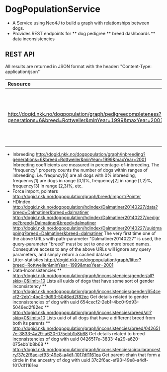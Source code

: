 DogPopulationService
====================

* A Service using Neo4J to build a graph with relationships between dogs.
* Provides REST endpoints for 
** dog pedigree
** breed dashboards
** data inconsistencies

REST API
--------
All results are returned in JSON format with the header: "Content-Type: application/json"  

| Resource        | Action | Result           | Attributes  |
|:------------- |:------------- |:----- |:------ |
| http://dogid.nkk.no/dogpopulation/graph/pedigreecompleteness?generations=6&breed=Rottweiler&minYear=1999&maxYear=2001 | get  | Pedigree Completeness for a selection of dogs in given breed and registration year | generations: number of generations incl. the dog itself\\breed: Case sensitive breed title\\minYear: Min year of registration\\maxYear: Max year of registration |
 
* Inbreeding  http://dogid.nkk.no/dogpopulation/graph/inbreeding?generations=6&breed=Rottweiler&minYear=1999&maxYear=2001
  Inbreeding coefficients are measured in percentage-of-inbreeding. The "frequency" property counts the number of dogs within ranges of inbreeding.
  i.e. frequncy[0] are all dogs with 0% inbreeding, frequency[1] are dogs in range (0,1)%, frequency[2] in range [1,2)%, frequency[3] in range [2,3)%, etc.
* Force import, pointers  http://dogid.nkk.no/dogpopulation/graph/breed/import/Pointer
* HDIndex
  http://dogid.nkk.no/dogpopulation/hdindex/Dalmatiner20140227/data?breed=Dalmatiner&breed=dalmatiner
  http://dogid.nkk.no/dogpopulation/hdindex/Dalmatiner20140227/pedigree?breed=Dalmatiner&breed=dalmatiner
  http://dogid.nkk.no/dogpopulation/hdindex/Dalmatiner20140227/uuidmapping?breed=Dalmatiner&breed=dalmatiner
  The very first time one of the above URLs with path-parameter "Dalmatiner20140227" is used, the query-parameter "breed"
  must be set to one or more breed names. Consequtive access to any of the above URLs will ignore any query parameters,
  and simply return a cached dataset.
* Litter-statistics  http://dogid.nkk.no/dogpopulation/graph/litter?breed=Rottweiler&minYear=1999&maxYear=2001
* Data-Inconsistencies
** http://dogid.nkk.no/dogpopulation/graph/inconsistencies/gender/all?skip=0&limit=10
   Lists all uuids of dogs that have some sort of gender inconsistency
** http://dogid.nkk.no/dogpopulation/graph/inconsistencies/gender/654cecf2-2eb1-4bc0-9d93-5046ed2f82ec
   Get details related to gender inconsistencies of dog with uuid 654cecf2-2eb1-4bc0-9d93-5046ed2f82ec
** http://dogid.nkk.no/dogpopulation/graph/inconsistencies/breed/all?skip=0&limit=10
   Lists uuid of all dogs that have a different breed from both its parents
** http://dogid.nkk.no/dogpopulation/graph/inconsistencies/breed/0426517e-3833-4a29-a620-075ebb1b8b68
   Get details related to breed inconsistencies of dog with uuid 0426517e-3833-4a29-a620-075ebb1b8b68
** http://dogid.nkk.no/dogpopulation/graph/inconsistencies/circularancestry/37c2f6ac-ef93-49e8-a4df-1017df1161ea
   Get parent-chain that form a circle in the ancestry of dog with uuid 37c2f6ac-ef93-49e8-a4df-1017df1161ea
